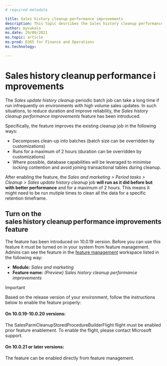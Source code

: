 ```yaml
---
# required metadata

title: Sales history cleanup performance improvements
description: This topic desrcibes the Sales history cleanup performance improvements feature.
author: myvakalo
ms.date: 29/09/2021
ms.topic: article
ms.prod: D365 for Finance and Operations
ms.technology: 

---
```


# Sales history cleanup performance improvements

The *Sales update history cleanup* periodic batch job can take a long time if run infrequently on environments with high volume sales updates. In such situations, to reduce duration and improve reliability, the *Sales history cleanup performance improvements* feature has been introduced.  

Specifically, the feature improves the existing cleanup job in the following ways: 

- Decomposes clean-up into batches (batch size can be overridden by customizations) 
- Runs for a maximum of 2 hours (duration can be overridden by customizations) 
- Where possible, database capabilities will be leveraged to minimise locking contention and avoid joining transactional tables during cleanup. 

After enabling the feature, the *Sales and marketing > Period tasks > Cleanup > Sales update history cleanup* job **will run as it did before but with better performance** and for a maximum of 2 hours. This means it might need to be run mutiple times to clean all the data for a specific retention timeframe.   

## Turn on the sales history cleanup performance improvements feature

The feature has been introduced on 10.0.19 version. Before you can use this feature it must be turned on in your system from feature management.  
Admins can see the feature in the [feature management](../../fin-ops-core/fin-ops/get-started/feature-management/feature-management-overview.md) workspace listed in the following way: 

- **Module:** *Sales and marketing*
- **Feature name:** *(Preview) Sales history cleanup performance improvements*



> [!IMPORTANT]
> Based on the release version of your environment, follow the instructions below to enable the feature properly: 
> #### On 10.0.19-10.0.20 versions:
> The SalesParmCleanupStoredProcedureBuilderFlight flight must be enabled prior feature enablement. To enable the flight, please contact Microsoft support. 
> #### On 10.0.21 or later versions:
> The feature can be enabled directly from feature management. 
